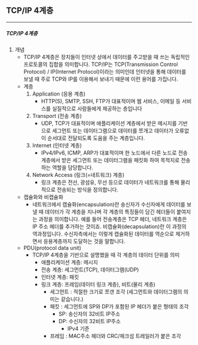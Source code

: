 ## TCP/IP 4계층

---

##### TCP/IP 4계층

1. 개념
   - TCP/IP 4계층은 장치들이 인터넷 상에서 데이터를 주고받을 때 쓰는 독립적인 프로토콜의 집합을 의미합니다.
     TCP/IP는 TCP(Transmission Control Protocol) / IP(Internet Protocol)이라는 의미인데 인터넷을 통해 데이터를 보낼 때 주로 TCP와 IP를 이용해서 보내기 때문에 이런 용어를 가집니다.
   - 계층
     1. Application (응용 계층)
        - HTTP(S), SMTP, SSH, FTP가 대표적이며 웹 서비스, 이메일 등 서비스를 실질적으로 사람들에게 제공하는 층입니다
     2. Transport (전송 계층)
        - UDP, TCP가 대표적이며 애플리케이션 계층에서 받은 메시지를 기반으로 세그먼트 또는 데이터그램으로 데이터를 쪼개고 데이터가 오류없이 순서대로 전달되도록 도움을 주는 계층입니다.
     3. Internet (인터넷 계층)
        - IPv4/IPv6, ICMP, ARP가 대표적이며 한 노드에서 다른 노드로 전송 계층에서 받은 세그먼트 또는 데이터그램을 패킷화 하여 목적지로 전송하는 역할을 담당합니다.
     4. Network Access (링크(=네트워크) 계층)
        - 링크 계층은 전선, 광섬유, 무선 등으로 데이터가 네트워크를 통해 물리적으로 전송되는 방식을 정의합니다.
   - 캡슐화와 비캡슐화
     - 네트워크에서 캡슐화(encapsulation)란 송신자가 수신자에게 데이터를 보낼 때 데이터가 각 계층을 지나며 각 계층의 특징들이 담긴 헤더들이 붙여지는 과정을 의미합니다.
       예를 들어 전송계층은 TCP 헤더, 네트워크 계층은 IP 주소 헤더를 추가하는 것이죠. 비캡슐화(decapsulation)란 이 과정의 역과정입니다. 수신자측에서는 이렇게 캡슐화된 데이터를 역순으로 제거하면서 응용계층까지 도달하는 것을 말합니다.
   - PDU(protocol data unit)
     - TCP/IP 4계층을 기반으로 설명했을 때 각 계층의 데이터 단위를 의미
       - 애플리케이션 계층: 메시지
       - 전송 계층: 세그먼트(TCP), 데이터그램(UDP)
       - 인터넷 계층: 패킷
       - 링크 계층: 프레임(데이터 링크 계층), 비트(물리 계층)
         - 세그먼트 : 적절한 크기로 쪼갠 조각 (세그먼트와 데이터그램의 의미는 같습니다.)
         - 패킷 : 세그먼트에 SP와 DP가 포함된 IP 헤더가 붙은 형태의 조각
           - SP: 송신자의 32비트 IP주소
           - DP: 수신자의 32비트 IP주소
             - IPv4 기준
         - 프레임 : MAC주소 헤더와 CRC/체크섬 트레일러가 붙은 조각

